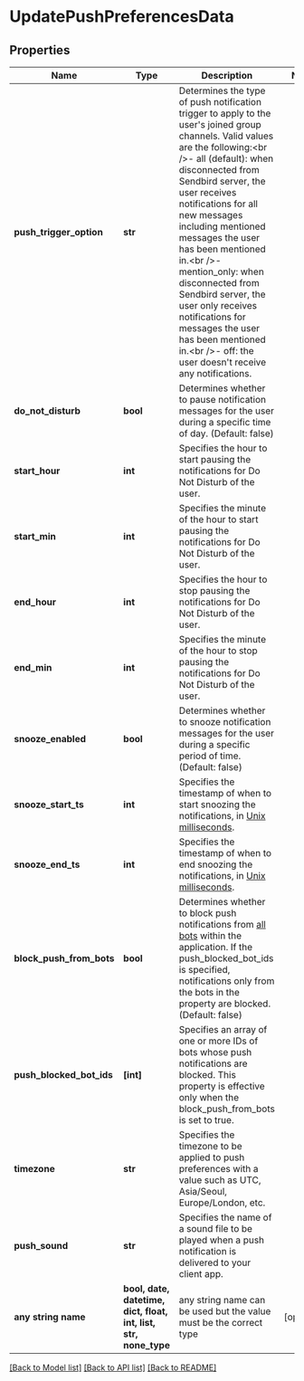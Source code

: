 # UpdatePushPreferencesData


## Properties
Name | Type | Description | Notes
------------ | ------------- | ------------- | -------------
**push_trigger_option** | **str** | Determines the type of push notification trigger to apply to the user&#39;s joined group channels. Valid values are the following:&lt;br /&gt;- all (default): when disconnected from Sendbird server, the user receives notifications for all new messages including mentioned messages the user has been mentioned in.&lt;br /&gt;- mention_only: when disconnected from Sendbird server, the user only receives notifications for messages the user has been mentioned in.&lt;br /&gt;- off: the user doesn&#39;t receive any notifications. | 
**do_not_disturb** | **bool** | Determines whether to pause notification messages for the user during a specific time of day. (Default: false) | 
**start_hour** | **int** | Specifies the hour to start pausing the notifications for Do Not Disturb of the user. | 
**start_min** | **int** | Specifies the minute of the hour to start pausing the notifications for Do Not Disturb of the user. | 
**end_hour** | **int** | Specifies the hour to stop pausing the notifications for Do Not Disturb of the user. | 
**end_min** | **int** | Specifies the minute of the hour to stop pausing the notifications for Do Not Disturb of the user. | 
**snooze_enabled** | **bool** | Determines whether to snooze notification messages for the user during a specific period of time. (Default: false) | 
**snooze_start_ts** | **int** | Specifies the timestamp of when to start snoozing the notifications, in [Unix milliseconds](/docs/chat/v3/platform-api/guides/miscellaneous#2-timestamps). | 
**snooze_end_ts** | **int** | Specifies the timestamp of when to end snoozing the notifications, in [Unix milliseconds](/docs/chat/v3/platform-api/guides/miscellaneous#2-timestamps). | 
**block_push_from_bots** | **bool** | Determines whether to block push notifications from [all bots](/docs/chat/v3/platform-api/guides/bot-interface#2-list-bots) within the application. If the push_blocked_bot_ids is specified, notifications only from the bots in the property are blocked. (Default: false) | 
**push_blocked_bot_ids** | **[int]** | Specifies an array of one or more IDs of bots whose push notifications are blocked. This property is effective only when the block_push_from_bots is set to true. | 
**timezone** | **str** | Specifies the timezone to be applied to push preferences with a value such as UTC, Asia/Seoul, Europe/London, etc. | 
**push_sound** | **str** | Specifies the name of a sound file to be played when a push notification is delivered to your client app. | 
**any string name** | **bool, date, datetime, dict, float, int, list, str, none_type** | any string name can be used but the value must be the correct type | [optional]

[[Back to Model list]](../README.md#documentation-for-models) [[Back to API list]](../README.md#documentation-for-api-endpoints) [[Back to README]](../README.md)


